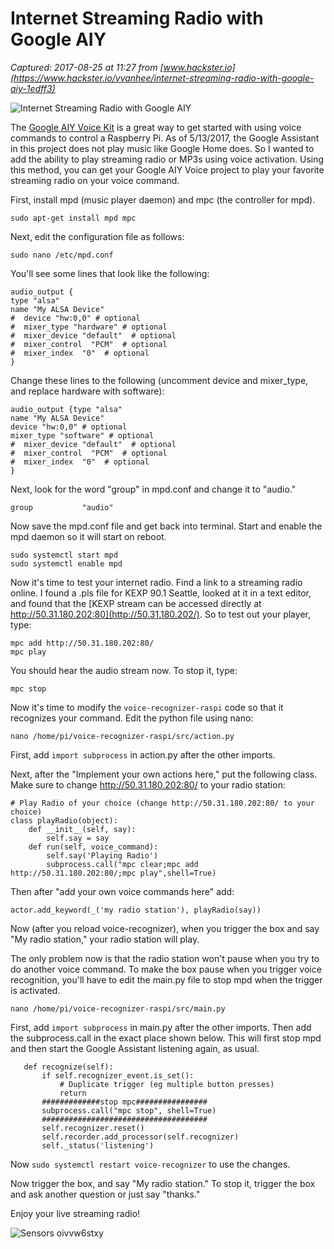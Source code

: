 # Internet Streaming Radio with Google AIY

_Captured: 2017-08-25 at 11:27 from [www.hackster.io](https://www.hackster.io/vvanhee/internet-streaming-radio-with-google-aiy-1edff3)_

![Internet Streaming Radio with Google AIY](https://hackster.imgix.net/uploads/attachments/303732/thumb-aiy-ip_VBnqVbLVWr.png?auto=compress%2Cformat&w=900&h=675&fit=min)

The [Google AIY Voice Kit](https://aiyprojects.withgoogle.com/voice/) is a great way to get started with using voice commands to control a Raspberry Pi. As of 5/13/2017, the Google Assistant in this project does not play music like Google Home does. So I wanted to add the ability to play streaming radio or MP3s using voice activation. Using this method, you can get your Google AIY Voice project to play your favorite streaming radio on your voice command.

First, install mpd (music player daemon) and mpc (the controller for mpd).
    
    
    sudo apt-get install mpd mpc
    

Next, edit the configuration file as follows:
    
    
    sudo nano /etc/mpd.conf
    

You'll see some lines that look like the following:
    
    
    audio_output {
    type "alsa"
    name "My ALSA Device"
    #  device "hw:0,0" # optional
    #  mixer_type "hardware" # optional
    #  mixer_device "default"  # optional
    #  mixer_control  "PCM"  # optional
    #  mixer_index  "0"  # optional
    }
    

Change these lines to the following (uncomment device and mixer_type, and replace hardware with software):
    
    
    audio_output {type "alsa"
    name "My ALSA Device"
    device "hw:0,0" # optional
    mixer_type "software" # optional
    #  mixer_device "default"  # optional
    #  mixer_control  "PCM"  # optional
    #  mixer_index  "0"  # optional
    }
    

Next, look for the word "group" in mpd.conf and change it to "audio."
    
    
    group           "audio"
    

Now save the mpd.conf file and get back into terminal. Start and enable the mpd daemon so it will start on reboot.
    
    
    sudo systemctl start mpd
    sudo systemctl enable mpd
    

Now it's time to test your internet radio. Find a link to a streaming radio online. I found a .pls file for KEXP 90.1 Seattle, looked at it in a text editor, and found that the [KEXP stream can be accessed directly at http://50.31.180.202:80](http://50.31.180.202/). So to test out your player, type:
    
    
    mpc add http://50.31.180.202:80/ 
    mpc play
    

You should hear the audio stream now. To stop it, type:
    
    
    mpc stop
    

Now it's time to modify the `voice-recognizer-raspi` code so that it recognizes your command. Edit the python file using nano:
    
    
    nano /home/pi/voice-recognizer-raspi/src/action.py
    

First, add `import subprocess` in action.py after the other imports.

Next, after the "Implement your own actions here," put the following class. Make sure to change http://50.31.180.202:80/ to your radio station:
    
    
    # Play Radio of your choice (change http://50.31.180.202:80/ to your choice)
    class playRadio(object):
        def __init__(self, say):
            self.say = say
        def run(self, voice_command):
            self.say('Playing Radio')
            subprocess.call("mpc clear;mpc add http://50.31.180.202:80/;mpc play",shell=True)
    

Then after "add your own voice commands here" add:
    
    
    actor.add_keyword(_('my radio station'), playRadio(say))
    

Now (after you reload voice-recognizer), when you trigger the box and say "My radio station," your radio station will play.

The only problem now is that the radio station won't pause when you try to do another voice command. To make the box pause when you trigger voice recognition, you'll have to edit the main.py file to stop mpd when the trigger is activated.
    
    
    nano /home/pi/voice-recognizer-raspi/src/main.py
    

First, add `import subprocess` in main.py after the other imports. Then add the subprocess.call in the exact place shown below. This will first stop mpd and then start the Google Assistant listening again, as usual.
    
    
       def recognize(self): 
           if self.recognizer_event.is_set(): 
               # Duplicate trigger (eg multiple button presses) 
               return 
           #############stop mpc################ 
           subprocess.call("mpc stop", shell=True) 
           #####################################
           self.recognizer.reset() 
           self.recorder.add_processor(self.recognizer) 
           self._status('listening')  
    

Now `sudo systemctl restart voice-recognizer` to use the changes.

Now trigger the box, and say "My radio station." To stop it, trigger the box and ask another question or just say "thanks."

Enjoy your live streaming radio!

![Sensors oivvw6stxy](https://halckemy.s3.amazonaws.com/uploads/attachments/303735/sensors_OIvVW6StXY.png)
